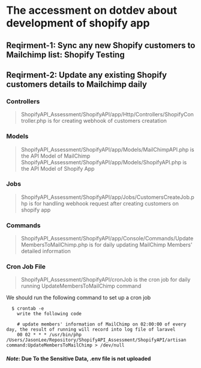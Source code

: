 # The accessment on dotdev about development of shopify app

## Reqirment-1: Sync any new Shopify customers to Mailchimp list: Shopify Testing
## Reqirment-2: Update any existing Shopify customers details to Mailchimp daily

### Controllers
> ShopifyAPI_Assessment/ShopifyAPI/app/Http/Controllers/ShopifyController.php is for creating webhook of customers creatation

### Models
> ShopifyAPI_Assessment/ShopifyAPI/app/Models/MailChimpAPI.php is the API Model of MailChimp
> ShopifyAPI_Assessment/ShopifyAPI/app/Models/ShopifyAPI.php is the API Model of Shopify App

### Jobs
> ShopifyAPI_Assessment/ShopifyAPI/app/Jobs/CustomersCreateJob.php is for handling webhook request after creating customers on shopify app

### Commands
> ShopifyAPI_Assessment/ShopifyAPI/app/Console/Commands/UpdateMembersToMailChimp.php is for daily updating MailChimp Members' detailed information

### Cron Job File
> ShopifyAPI_Assessment/ShopifyAPI/cronJob is the cron job for daily running UpdateMembersToMailChimp command

We should run the following command to set up a cron job
```
  $ crontab -e
    write the following code
  
    # update members' information of MailChimp on 02:00:00 of every day, the result of running will record into log file of laravel
    00 02 * * * /usr/bin/php /Users/JasonLee/Repository/ShopifyAPI_Assessment/ShopifyAPI/artisan command:UpdateMembersToMailChimp > /dev/null
```

#### _Note_: Due To the Sensitive Data, __.env__ file is not uploaded
